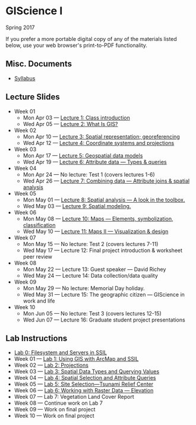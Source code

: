 # GIScience I

Spring 2017

If you prefer a more portable digital copy of any of the materials listed below, use your web browser's print-to-PDF functionality.

## Misc. Documents

* [Syllabus](https://jblairpdx.github.io/GIScience_I/syllabus.html)

<!--
## Final project

* [Worksheet](https://jblairpdx.github.io/GIScience_I/final_project/worksheet.pdf)
* [Peer Feedback](https://jblairpdx.github.io/GIScience_I/final_project/peer_feedback.pdf)
* [Proposal](https://jblairpdx.github.io/GIScience_I/final_project/proposal.pdf)
-->

## Lecture Slides

* Week 01
  * Mon Apr 03 — [Lecture 1: Class introduction](https://jblairpdx.github.io/GIScience_I/slides/lecture_01.html)
  * Wed Apr 05 — [Lecture 2: What Is GIS?](https://jblairpdx.github.io/GIScience_I/slides/lecture_02.html)
* Week 02
  * Mon Apr 10 — [Lecture 3: Spatial representation; georeferencing](https://jblairpdx.github.io/GIScience_I/slides/lecture_03.html)
   * Wed Apr 12 — [Lecture 4: Coordinate systems and projections](https://jblairpdx.github.io/GIScience_I/slides/lecture_04.html)
* Week 03
  * Mon Apr 17 — [Lecture 5: Geospatial data models](https://jblairpdx.github.io/GIScience_I/slides/lecture_05.html)
  * Wed Apr 19 — [Lecture 6: Attribute data — Types & queries](https://jblairpdx.github.io/GIScience_I/slides/lecture_06.html)
* Week 04
  * Mon Apr 24 — No lecture: Test 1 (covers lectures 1-6)
  * Wed Apr 26 — [Lecture 7: Combining data — Attribute joins & spatial analysis](https://jblairpdx.github.io/GIScience_I/slides/lecture_07.html)
* Week 05
  * Mon May 01 — [Lecture 8: Spatial analysis — A look in the toolbox.](https://jblairpdx.github.io/GIScience_I/slides/lecture_08.html)
  * Wed May 03 — [Lecture 9: Spatial modeling.](https://jblairpdx.github.io/GIScience_I/slides/lecture_09.html)
* Week 06
  * Mon May 08 — [Lecture 10: Maps — Elements, symbolization, classification](https://jblairpdx.github.io/GIScience_I/slides/lecture_10_11.html)
  * Wed May 10 — [Lecture 11: Maps II — Visualization & design](https://jblairpdx.github.io/GIScience_I/slides/lecture_10_11.html)
* Week 07
  * Mon May 15 — No lecture: Test 2 (covers lectures 7-11)
  * Wed May 17 — Lecture 12: Final project introduction & worksheet peer review<!--* Wed May 17 — [Lecture 12: Final project introduction; worksheet peer review](https://jblairpdx.github.io/GIScience_I/slides/lecture_12.html)-->
* Week 08
  * Mon May 22 — Lecture 13: Guest speaker — David Richey<!--* Mon May 22 — [Lecture 13: Guest speaker — David Richey](https://jblairpdx.github.io/GIScience_I/slides/lecture_13.html)-->
  * Wed May 24 — Lecture 14: Data collection/data quality<!--* Wed May 24 — [Lecture 14: Data collection/data quality](https://jblairpdx.github.io/GIScience_I/slides/lecture_14.html)-->
* Week 09
  * Mon May 29 — No lecture: Memorial Day holiday.
  * Wed May 31 — Lecture 15: The geographic citizen — GIScience in work and life<!--* Wed May 31 — [Lecture 15: The geographic citizen — GIScience in work and life](https://jblairpdx.github.io/GIScience_I/slides/lecture_15.html)-->
* Week 10
  * Mon Jun 05 — No lecture: Test 3 (covers lectures 12-15)
  * Wed Jun 07 — Lecture 16: Graduate student project presentations<!--* Wed Jun 07 — [Lecture 16: Graduate student project presentations](https://jblairpdx.github.io/GIScience_I/slides/lecture_16.html)-->

## Lab Instructions

* [Lab 0: Filesystem and Servers in SSIL](https://jblairpdx.github.io/GIScience_I/labs/lab_0.html)
* Week 01 — [Lab 1: Using GIS with ArcMap and SSIL](https://jblairpdx.github.io/GIScience_I/labs/lab_1.html)
* Week 02 — [Lab 2: Projections](https://jblairpdx.github.io/GIScience_I/labs/lab_2.html)
* Week 03 — [Lab 3: Spatial Data Types and Querying Values](https://jblairpdx.github.io/GIScience_I/labs/lab_3.html)
* Week 04 — [Lab 4: Spatial Selection and Attribute Queries](https://jblairpdx.github.io/GIScience_I/labs/lab_4.html)
* Week 05 — [Lab 5: Site Selection—Tsunami Relief Center](https://jblairpdx.github.io/GIScience_I/labs/lab_5.html)
* Week 06 — [Lab 6: Working with Raster Data — Elevation](https://jblairpdx.github.io/GIScience_I/labs/lab_6.html)
* Week 07 — Lab 7:  Vegetation Land Cover Report<!--* Week 07 — [Lab 7:  Vegetation Land Cover Report](https://jblairpdx.github.io/GIScience_I/labs/lab_7.html)-->
* Week 08 — Continue work on Lab 7
* Week 09 — Work on final project
* Week 10 — Work on final project
